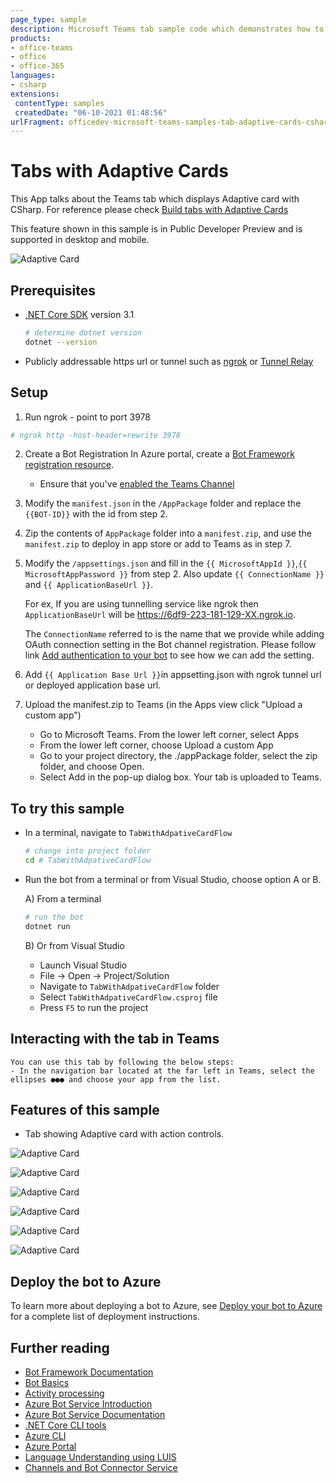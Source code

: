 ```yaml
---
page_type: sample
description: Microsoft Teams tab sample code which demonstrates how to build tabs with Adaptive Cards.
products:
- office-teams
- office
- office-365
languages:
- csharp
extensions:
 contentType: samples
 createdDate: "06-10-2021 01:48:56"
urlFragment: officedev-microsoft-teams-samples-tab-adaptive-cards-csharp
---
```


# Tabs with Adaptive Cards

This App talks about the Teams tab which displays Adaptive card with CSharp.
For reference please check [Build tabs with Adaptive Cards](https://docs.microsoft.com/en-us/microsoftteams/platform/tabs/how-to/build-adaptive-card-tabs)

This feature shown in this sample is in Public Developer Preview and is supported in desktop and mobile.

![Adaptive Card](TabWithAdpativeCardFlow/Images/TabAdaptiveCardFlow.png)

## Prerequisites

- [.NET Core SDK](https://dotnet.microsoft.com/download) version 3.1

  ```bash
  # determine dotnet version
  dotnet --version
  ```
- Publicly addressable https url or tunnel such as [ngrok](https://ngrok.com/) or [Tunnel Relay](https://github.com/OfficeDev/microsoft-teams-tunnelrelay) 

## Setup

1. Run ngrok - point to port 3978

```bash
# ngrok http -host-header=rewrite 3978
```

2. Create a Bot Registration
   In Azure portal, create a [Bot Framework registration resource](https://docs.microsoft.com/en-us/azure/bot-service/bot-builder-authentication?view=azure-bot-service-4.0&tabs=csharp%2Caadv2).

   - Ensure that you've [enabled the Teams Channel](https://docs.microsoft.com/en-us/azure/bot-service/channel-connect-teams?view=azure-bot-service-4.0)

3. Modify the `manifest.json` in the `/AppPackage` folder and replace the `{{BOT-ID}}` with the id from step 2.

4. Zip the contents of `AppPackage` folder into a `manifest.zip`, and use the `manifest.zip` to deploy in app store or add to Teams as in step 7.

5. Modify the `/appsettings.json` and fill in the `{{ MicrosoftAppId }}`,`{{ MicrosoftAppPassword }}` from step 2.
   Also update `{{ ConnectionName }}` and `{{ ApplicationBaseUrl }}`.

   For ex, If you are using tunnelling service like ngrok then `ApplicationBaseUrl` will be https://6df9-223-181-129-XX.ngrok.io.

    The `ConnectionName` referred to is the name that we provide while adding OAuth connection setting in the Bot channel registration.
    Please follow link [Add authentication to your bot](https://docs.microsoft.com/en-us/microsoftteams/platform/bots/how-to/authentication/add-authentication?tabs=dotnet%2Cdotnet-sample) to see how we can add the setting.

6. Add `{{ Application Base Url }}`in appsetting.json with ngrok tunnel url or deployed application base url. 

7. Upload the manifest.zip to Teams (in the Apps view click "Upload a custom app")
   - Go to Microsoft Teams. From the lower left corner, select Apps
   - From the lower left corner, choose Upload a custom App
   - Go to your project directory, the ./appPackage folder, select the zip folder, and choose Open.
   - Select Add in the pop-up dialog box. Your tab is uploaded to Teams.
    
## To try this sample

- In a terminal, navigate to `TabWithAdpativeCardFlow`

    ```bash
    # change into project folder
    cd # TabWithAdpativeCardFlow
    ```

- Run the bot from a terminal or from Visual Studio, choose option A or B.

  A) From a terminal

  ```bash
  # run the bot
  dotnet run
  ```

  B) Or from Visual Studio

  - Launch Visual Studio
  - File -> Open -> Project/Solution
  - Navigate to `TabWithAdpativeCardFlow` folder
  - Select `TabWithAdpativeCardFlow.csproj` file
  - Press `F5` to run the project

## Interacting with the tab in Teams
    You can use this tab by following the below steps:
    - In the navigation bar located at the far left in Teams, select the ellipses ●●● and choose your app from the list.

## Features of this sample

- Tab showing Adaptive card with action controls.

![Adaptive Card](TabWithAdpativeCardFlow/Images/SignIn.png)

![Adaptive Card](TabWithAdpativeCardFlow/Images/SignInPrompt.png)

![Adaptive Card](TabWithAdpativeCardFlow/Images/TabAdaptiveCardFlow.png)

![Adaptive Card](TabWithAdpativeCardFlow/Images/SampleTaskModuleFetch.png)

![Adaptive Card](TabWithAdpativeCardFlow/Images/SampleTaskModuleSubmit.png)

![Adaptive Card](TabWithAdpativeCardFlow/Images/SignOutMessage.png)

## Deploy the bot to Azure

To learn more about deploying a bot to Azure, see [Deploy your bot to Azure](https://aka.ms/azuredeployment) for a complete list of deployment instructions.

## Further reading

- [Bot Framework Documentation](https://docs.botframework.com)
- [Bot Basics](https://docs.microsoft.com/azure/bot-service/bot-builder-basics?view=azure-bot-service-4.0)
- [Activity processing](https://docs.microsoft.com/en-us/azure/bot-service/bot-builder-concept-activity-processing?view=azure-bot-service-4.0)
- [Azure Bot Service Introduction](https://docs.microsoft.com/azure/bot-service/bot-service-overview-introduction?view=azure-bot-service-4.0)
- [Azure Bot Service Documentation](https://docs.microsoft.com/azure/bot-service/?view=azure-bot-service-4.0)
- [.NET Core CLI tools](https://docs.microsoft.com/en-us/dotnet/core/tools/?tabs=netcore2x)
- [Azure CLI](https://docs.microsoft.com/cli/azure/?view=azure-cli-latest)
- [Azure Portal](https://portal.azure.com)
- [Language Understanding using LUIS](https://docs.microsoft.com/en-us/azure/cognitive-services/luis/)
- [Channels and Bot Connector Service](https://docs.microsoft.com/en-us/azure/bot-service/bot-concepts?view=azure-bot-service-4.0)

